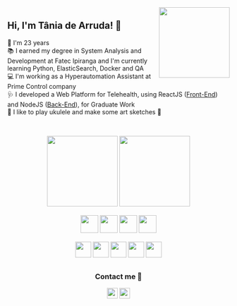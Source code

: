 <img align="right" height="160em" src="https://user-images.githubusercontent.com/60274024/157590957-fec39c23-4e13-4285-ab05-584be50342d2.png" />
<div>
<h2>Hi, I'm Tânia de Arruda! 👋</h2>
    🎂 I'm 23 years <br/>
    📚 I earned my degree in System Analysis and Development at Fatec Ipiranga and I'm currently learning Python, ElasticSearch, Docker and QA<br/>
    💻 I'm working as a Hyperautomation Assistant at Prime Control company<br/>
    🩺 I developed a Web Platform for Telehealth, using ReactJS (<a href="https://github.com/TaniaDev/telemedicina-frontend">Front-End</a>) and NodeJS (<a href="https://github.com/TaniaDev/telemedicina-backend">Back-End</a>), for Graduate Work <br/>
    🎻 I like to play ukulele and make some art sketches 🎨 <br/>
</div>

##

<br/>

<div align="center">
  <img height="160em" src="https://github-readme-stats.vercel.app/api?username=TaniaDev&show_icons=true&theme=dracula&include_all_commits=true&count_private=true"/>
  <img height="160em" src="https://github-readme-stats.vercel.app/api/top-langs/?username=TaniaDev&layout=compact&langs_count=6&theme=dracula"/>
</div>

<br/>

<div align="center">
  <img height="40px" src="https://cdn.jsdelivr.net/gh/devicons/devicon/icons/python/python-original.svg" />
  <img height="40px" src="https://cdn.jsdelivr.net/gh/devicons/devicon/icons/docker/docker-original.svg" />
  <img height="40px" src="https://cdn.jsdelivr.net/gh/devicons/devicon/icons/grafana/grafana-original.svg" />
  <img height="40px" src="https://cdn.jsdelivr.net/gh/devicons/devicon/icons/jupyter/jupyter-original.svg" />
</div>
<br/>
<div align="center">
  <img height="36px" src="https://cdn.jsdelivr.net/gh/devicons/devicon/icons/javascript/javascript-plain.svg" />
  <img height="36px" src="https://cdn.jsdelivr.net/gh/devicons/devicon/icons/react/react-original.svg" />
  <img height="36px" src="https://cdn.jsdelivr.net/gh/devicons/devicon/icons/nodejs/nodejs-plain.svg" />
  <img height="36px" src="https://cdn.jsdelivr.net/gh/devicons/devicon/icons/html5/html5-plain.svg" />
  <img height="36px" src="https://cdn.jsdelivr.net/gh/devicons/devicon/icons/css3/css3-plain.svg" />
</div>
  



## 

<div align="center">
  <h3>Contact me 🌺</h3>
  <a href="mailto:tandearruda@gmail.com"/><img height="24px" src="https://img.shields.io/badge/Gmail-D14836?style=for-the-badge&logo=gmail&logoColor=white" /></a>
  <a href="https://www.linkedin.com/in/taniadev/"/><img height="24px" src="https://img.shields.io/badge/LinkedIn-0077B5?style=for-the-badge&logo=linkedin&logoColor=white" /></a>

</div>
